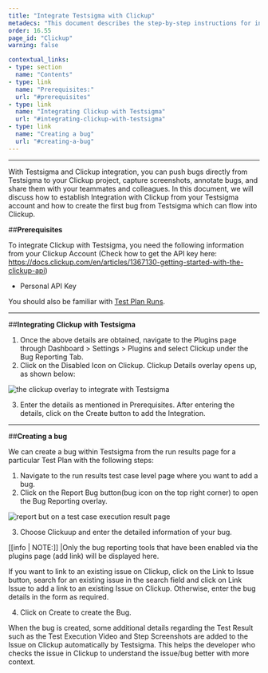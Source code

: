 ```yaml
---
title: "Integrate Testsigma with Clickup"
metadecs: "This document describes the step-by-step instructions for integrating Testsigma with Clickup " 
order: 16.55
page_id: "Clickup"
warning: false

contextual_links:
- type: section
  name: "Contents"
- type: link
  name: "Prerequisites:"
  url: "#prerequisites"
- type: link
  name: "Integrating Clickup with Testsigma"
  url: "#integrating-clickup-with-testsigma"
- type: link
  name: "Creating a bug"
  url: "#creating-a-bug"
---
```

---

With Testsigma and Clickup integration, you can push bugs directly from Testsigma to your Clickup project, capture screenshots, annotate bugs, and share them with your teammates and colleagues.
In this document, we will discuss how to establish Integration with Clickup from your Testsigma account and how to create the first bug from Testsigma which can flow into Clickup.

##**Prerequisites**

To integrate Clickup with Testsigma, you need the following information from your Clickup Account (Check how to get the API key here: https://docs.clickup.com/en/articles/1367130-getting-started-with-the-clickup-api)

- Personal API Key 

You should also be familiar with [Test Plan Runs](https://testsigma.com/docs/runs/test-plan-executions/).

---

##**Integrating Clickup with Testsigma**

1. Once the above details are obtained, navigate to the Plugins page through Dashboard > Settings > Plugins and select Clickup under the Bug Reporting Tab.
2. Click on the Disabled Icon on Clickup. Clickup Details overlay opens up, as shown below:

![the clickup overlay to integrate with Testsigma](https://s3.amazonaws.com/static-docs.testsigma.com/new_images/integrations/product-management/clickup/clickup-overlay-to-integrate.png)

3. Enter the details as mentioned in Prerequisites. After entering the details, click on the Create button to add the Integration.

---

##**Creating a bug**

We can create a bug within Testsigma from the run results page for a particular Test Plan with the following steps:
1. Navigate to the run results test case level page where you want to add a bug.
2. Click on the Report Bug button(bug icon on the top right corner) to open the Bug Reporting overlay.

 ![report but on a test case execution result page](https://s3.amazonaws.com/static-docs.testsigma.com/new_images/integrations/product-management/clickup/run-test-case-report-bug-clickup.png)

3. Choose Clickuup and enter the detailed information of your bug.

[[info | NOTE:]]
|Only the bug reporting tools that have been enabled via the plugins page (add link) will be displayed here.

If you want to link to an existing issue on Clickup, click on the Link to Issue button, search for an existing issue in the search field and click on Link Issue to add a link to an existing Issue on Clickup. Otherwise, enter the bug details in the form as required.

4. Click on Create to create the Bug.

When the bug is created, some additional details regarding the Test Result such as the Test Execution Video and Step Screenshots are added to the Issue on Clickup automatically by Testsigma. This helps the developer who checks the issue in Clickup to understand the issue/bug better with more context.




